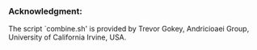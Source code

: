 ### Acknowledgment: 
The script `combine.sh' is provided by Trevor Gokey, Andricioaei Group, University of California Irvine, USA. 
